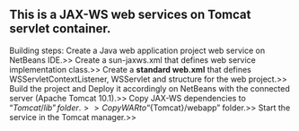 This is a JAX-WS web services on Tomcat servlet container.
-------------
Building steps:
Create a Java web application project web service on NetBeans IDE.>>
Create a sun-jaxws.xml that defines web service implementation class.>>
Create a **standard web.xml** that defines WSServletContextListener, WSServlet and structure for the web project.>>
Build the project and Deploy it accordingly on NetBeans with the connected server (Apache Tomcat 10.1).>>
Copy JAX-WS dependencies to “${Tomcat}/lib” folder.>>
Copy WAR to “${Tomcat}/webapp” folder.>>
Start the service in the Tomcat manager.>>
